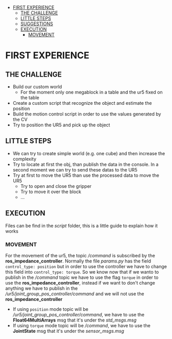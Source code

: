 - [FIRST EXPERIENCE](#first-experience)
  - [THE CHALLENGE](#the-challenge)
  - [LITTLE STEPS](#little-steps)
  - [SUGGESTIONS](#suggestions)
  - [EXECUTION](#execution)
    - [MOVEMENT](#movement)

# FIRST EXPERIENCE 
## THE CHALLENGE
- Build our custom world
  - For the moment only one megablock in a table and the ur5 fixed on the table
- Create a custom script that recognize the object and estimate the position
- Build the motion control script in order to use the values generated by the CV 
- Try to position the UR5 and pick up the object
  
## LITTLE STEPS
- We can try to create simple world (e.g. one cube) and then increase the complexity
- Try to locate at first the obj, than publish the data in the console. In a second moment we can try to send these datas to the UR5
- Try at first to move the UR5 than use the processed data to move the UR5
  - Try to open and close the gripper
  - Try to move it over the block
  - ...

## EXECUTION
Files can be find in the *script* folder, this is a little guide to explain how it works
### MOVEMENT
For the movement of the ur5, the topic */command* is subscribed by the **ros_impedance_controller**. Normally the file *params.py* has the field `control_type: position` but in order to use the controller we have to change this field into `control_type: torque`. So we know now that if we wanto to publish in the */command* topic we have to use the flag `torque` in order to use the **ros_impedance_controller**, instead if we want to don't change anything we have to publish in the */ur5/joint_group_pos_controller/command* and we will not use the **ros_impedance_controller**
  - If using `position` mode topic will be */ur5/joint_group_pos_controller/command*, we have to use the **Float64MultiArrays** msg that it's under the *std_msgs.msg*
  - If using `torque` mode topic will be */command*, we have to use the **JointState** msg that it's under the *sensor_msgs.msg*
